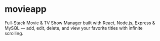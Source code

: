 # movieapp
 Full-Stack Movie &amp; TV Show Manager built with React, Node.js, Express &amp; MySQL — add, edit, delete, and view your favorite titles with infinite scrolling.
